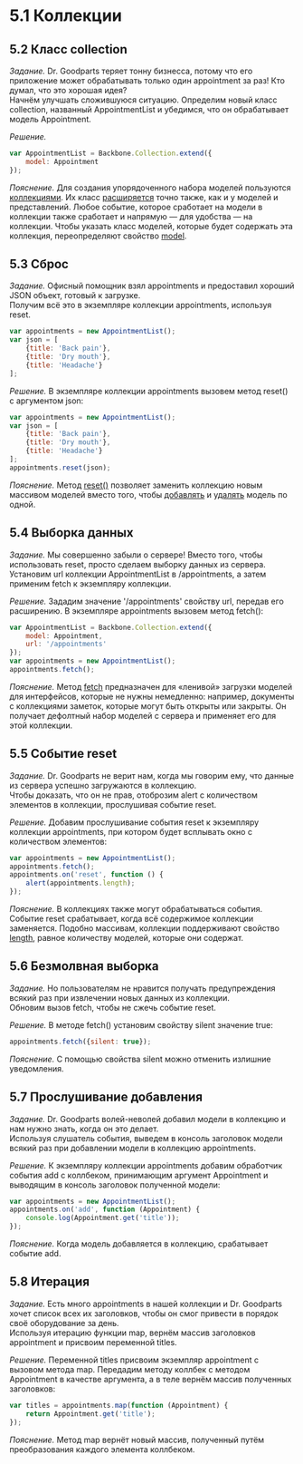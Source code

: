 # 5.1 Коллекции

## 5.2 Класс collection

_Задание._
Dr. Goodparts теряет тонну бизнесса, потому что его приложение может обрабатывать только один appointment за раз! Кто думал, что это хорошая идея?   
Начнём улучшать сложившуюся ситуацию. Определим новый класс collection, названный AppointmentList и убедимся, что он обрабатывает модель Appointment.

_Решение._
```javascript
var AppointmentList = Backbone.Collection.extend({
    model: Appointment
});
```

_Пояснение._
Для создания упорядоченного набора моделей пользуются [коллекциями](http://backbonejs.ru/#Collection). Их класс [расширяется](http://backbonejs.ru/#Collection-extend) точно также, как и у моделей и представлений. Любое событие, которое сработает на модели в коллекции также сработает и напрямую — для удобства — на коллекции. Чтобы указать класс моделей, которые будет содержать эта коллекция, переопределяют свойство [model](http://backbonejs.ru/#Collection-model).

## 5.3 Сброс

_Задание._
Офисный помощник взял appointments и предоставил хороший JSON объект, готовый к загрузке.   
Получим всё это в экземпляре коллекции appointments, используя reset.
```javascript
var appointments = new AppointmentList();
var json = [
    {title: 'Back pain'},
    {title: 'Dry mouth'},
    {title: 'Headache'}
];
```

_Решение._
В экземпляре коллекции appointments вызовем метод reset() с аргументом json:
```javascript
var appointments = new AppointmentList();
var json = [
    {title: 'Back pain'},
    {title: 'Dry mouth'},
    {title: 'Headache'}
];
appointments.reset(json);
```

_Пояснение._
Метод [reset()](http://backbonejs.ru/#Collection-reset) позволяет заменить коллекцию новым массивом моделей вместо того, чтобы [добавлять](http://backbonejs.ru/#Collection-add) и [удалять](http://backbonejs.ru/#Collection-remove) модель по одной.

## 5.4 Выборка данных

_Задание._
Мы совершенно забыли о сервере! Вместо того, чтобы использовать reset, просто сделаем выборку данных из сервера. Установим url коллекции AppointmentList в /appointments, а затем применим fetch к экземпляру коллекции.

_Решение._
Зададим значение '/appointments' свойству url, передав его расширению. В экземпляре appointments вызовем метод fetch():
```javascript
var AppointmentList = Backbone.Collection.extend({
    model: Appointment,
    url: '/appointments'
});
var appointments = new AppointmentList();
appointments.fetch();
```

_Пояснение._
Метод [fetch](http://backbonejs.ru/#Collection-fetch) предназначен для «ленивой» загрузки моделей для интерфейсов, которые не нужны немедленно: например, документы с коллекциями заметок, которые могут быть открыты или закрыты. Он получает дефолтный набор моделей с сервера и применяет его для этой коллекции. 

## 5.5 Событие reset

_Задание._
Dr. Goodparts не верит нам, когда мы говорим ему, что данные из сервера успешно загружаются в коллекцию.    
Чтобы доказать, что он не прав, отоброзим alert с количеством элементов в коллекции, прослушивая событие reset.

_Решение._
Добавим прослушивание события reset к экземпляру коллекции appointments, при котором будет всплывать окно с количеством элементов:
```javascript
var appointments = new AppointmentList();
appointments.fetch();
appointments.on('reset', function () {
    alert(appointments.length);
});
```

_Пояснение._
В коллекциях также могут обрабатываться события. Событие reset срабатывает, когда всё содержимое коллекции заменяется. Подобно массивам, коллекции поддерживают свойство [length](http://backbonejs.ru/#Collection-length), равное количеству моделей, которые они содержат.

## 5.6 Безмолвная выборка

_Задание._
Но пользователям не нравится получать предупреждения всякий раз при извлечении новых данных из коллекции.   
Обновим вызов fetch, чтобы не сжечь событие reset.

_Решение._
В методе fetch() установим свойству silent значение true:
```javascript
appointments.fetch({silent: true});
```

_Пояснение._
С помощью свойства silent можно отменить излишние уведомления.

## 5.7 Прослушивание добавления

_Задание._
Dr. Goodparts волей-неволей добавил модели в коллекцию и нам нужно знать, когда он это делает.  
Используя слушатель события, выведем в консоль заголовок модели всякий раз при добавлении модели в коллекцию appointments.

_Решение._
К экземпляру коллекции appointments добавим обработчик события add с коллбеком, принимающим аргумент Appointment и выводящим в консоль заголовок полученной модели:
```javascript
var appointments = new AppointmentList();
appointments.on('add', function (Appointment) {
    console.log(Appointment.get('title'));
});
```

_Пояснение._
Когда модель добавляется в коллекцию, срабатывает событие add.

## 5.8 Итерация

_Задание._
Есть много appointments в нашей коллекции и Dr. Goodparts хочет список всех их заголовков, чтобы он смог привести в порядок своё оборудование за день.   
Используя итерацию функции map, вернём массив заголовков appointment и присвоим переменной titles.

_Решение._
Переменной titles присвоим экземпляр appointment с вызовом метода map. Передадим методу коллбек с методом Appointment в качестве аргумента, а в теле вернём массив полученных заголовков:
```javascript
var titles = appointments.map(function (Appointment) {
    return Appointment.get('title');
});
```

_Пояснение._
Метод map вернёт новый массив, полученный путём преобразования каждого элемента коллбеком.